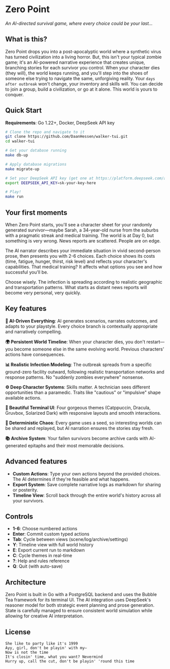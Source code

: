 # Zero Point

*An AI-directed survival game, where every choice could be your last...*

## What is this?

Zero Point drops you into a post-apocalyptic world where a synthetic virus has turned civilization into a living horror. But, this isn't your typical zombie game; it's an AI-powered narrative experience that creates unique, branching stories for each survivor you control. When your character dies (they will), the world keeps running, and you'll step into the shoes of someone else trying to navigate the same, unforgiving reality. Your `days after outbreak` won't change, your inventory and skills will. You can decide to join a group, build a civilization, or go at it alone. This world is yours to conquer.  

## Quick Start

**Requirements**: Go 1.22+, Docker, DeepSeek API key

```bash
# Clone the repo and navigate to it
git clone https://github.com/DaanHessen/walker-tui.git
cd walker-tui

# Get your database running
make db-up

# Apply database migrations
make migrate-up

# Set your DeepSeek API key (get one at https://platform.deepseek.com/api_keys)
export DEEPSEEK_API_KEY=sk-your-key-here

# Play!
make run
```

## Your first moments

When Zero Point starts, you'll see a character sheet for your randomly generated survivor—maybe Sarah, a 34-year-old nurse from the suburbs with a pragmatic streak and medical training. The world is at Day 0, but something is very wrong. News reports are scattered. People are on edge.

The AI narrator describes your immediate situation in vivid second-person prose, then presents you with 2-6 choices. Each choice shows its costs (time, fatigue, hunger, thirst, risk level) and reflects your character's capabilities. That medical training? It affects what options you see and how successful you'll be.

Choose wisely. The infection is spreading according to realistic geographic and transportation patterns. What starts as distant news reports will become very personal, very quickly.

## Key features

**🧠 AI-Driven Everything**: AI generates scenarios, narrates outcomes, and adapts to your playstyle. Every choice branch is contextually appropriate and narratively compelling.

**🌍 Persistent World Timeline**: When your character dies, you don't restart—you become someone else in the same evolving world. Previous characters' actions have consequences.

**📊 Realistic Infection Modeling**: The outbreak spreads from a specific ground-zero facility outward, following realistic transportation networks and response patterns. No "suddenly zombies everywhere" nonsense.

**⚙️ Deep Character Systems**: Skills matter. A technician sees different opportunities than a paramedic. Traits like "cautious" or "impulsive" shape available actions.

**🎨 Beautiful Terminal UI**: Four gorgeous themes (Catppuccin, Dracula, Gruvbox, Solarized Dark) with responsive layouts and smooth interactions.

**🎲 Deterministic Chaos**: Every game uses a seed, so interesting worlds can be shared and replayed, but AI narration ensures the stories stay fresh.

**📚 Archive System**: Your fallen survivors become archive cards with AI-generated epitaphs and their most memorable decisions.

## Advanced features

- **Custom Actions**: Type your own actions beyond the provided choices. The AI determines if they're feasible and what happens.
- **Export System**: Save complete narrative logs as markdown for sharing or posterity.
- **Timeline View**: Scroll back through the entire world's history across all your survivors.

## Controls

- **1-6**: Choose numbered actions
- **Enter**: Commit custom typed actions  
- **Tab**: Cycle between views (scene/log/archive/settings)
- **Y**: Timeline view with full world history
- **E**: Export current run to markdown
- **C**: Cycle themes in real-time
- **?**: Help and rules reference
- **Q**: Quit (with auto-save)

## Architecture

Zero Point is built in Go with a PostgreSQL backend and uses the Bubble Tea framework for its terminal UI. The AI integration uses DeepSeek's reasoner model for both strategic event planning and prose generation. State is carefully managed to ensure consistent world simulation while allowing for creative AI interpretation.

## License

```
She like to party like it's 1999
Ayy, girl, don't be playin' with my–
Now is not the time
It's closin' time, what you want? Nevermind
Hurry up, call the cut, don't be playin' 'round this time
```